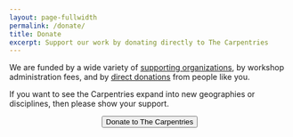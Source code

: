 ```yaml
---
layout: page-fullwidth
permalink: /donate/
title: Donate
excerpt: Support our work by donating directly to The Carpentries
---
```

<p>
  We are funded by a wide variety of <a href="{{site.baseurl}}/scf/partners/">supporting organizations</a>,
  by workshop administration fees,
  and by <a href="https://carpentries.wedid.it">direct donations</a>
  from people like you.
  
  If you want to see the Carpentries expand into new geographies or disciplines, then please show your support.
</p>
<div align="center">
  <a href="https://carpentries.wedid.it">
    <button class="btn">
      Donate to The Carpentries
    </button>
</div>
